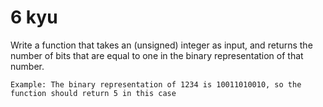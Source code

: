 # 6 kyu

Write a function that takes an (unsigned) integer as input, and returns the number of bits that are equal to one in the binary representation of that number.

    Example: The binary representation of 1234 is 10011010010, so the function should return 5 in this case
